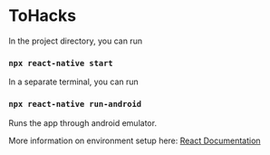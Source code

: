 # ToHacks

In the project directory, you can run 

### `npx react-native start`

In a separate terminal, you can run 

### `npx react-native run-android`

Runs the app through android emulator.

More information on environment setup here: [React Documentation](https://reactnative.dev/docs/environment-setup)
